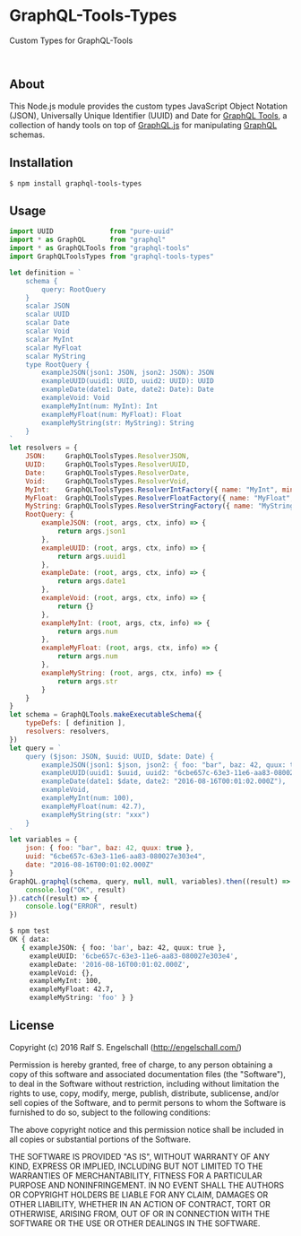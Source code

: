 
GraphQL-Tools-Types
===================

Custom Types for GraphQL-Tools

<p/>
<img src="https://nodei.co/npm/graphql-tools-types.png?downloads=true&stars=true" alt=""/>

<p/>
<img src="https://david-dm.org/rse/graphql-tools-types.png" alt=""/>

About
-----

This Node.js module provides the custom types JavaScript Object
Notation (JSON), Universally Unique Identifier (UUID) and Date for
[GraphQL Tools](https://github.com/apollostack/graphql-tools),
a collection of handy tools on top of
[GraphQL.js](https://github.com/graphql/graphql-js) for manipulating
[GraphQL](http://graphql.org/) schemas.

Installation
------------

```shell
$ npm install graphql-tools-types
```

Usage
-----

```js
import UUID              from "pure-uuid"
import * as GraphQL      from "graphql"
import * as GraphQLTools from "graphql-tools"
import GraphQLToolsTypes from "graphql-tools-types"

let definition = `
    schema {
        query: RootQuery
    }
    scalar JSON
    scalar UUID
    scalar Date
    scalar Void
    scalar MyInt
    scalar MyFloat
    scalar MyString
    type RootQuery {
        exampleJSON(json1: JSON, json2: JSON): JSON
        exampleUUID(uuid1: UUID, uuid2: UUID): UUID
        exampleDate(date1: Date, date2: Date): Date
        exampleVoid: Void
        exampleMyInt(num: MyInt): Int
        exampleMyFloat(num: MyFloat): Float
        exampleMyString(str: MyString): String
    }
`
let resolvers = {
    JSON:     GraphQLToolsTypes.ResolverJSON,
    UUID:     GraphQLToolsTypes.ResolverUUID,
    Date:     GraphQLToolsTypes.ResolverDate,
    Void:     GraphQLToolsTypes.ResolverVoid,
    MyInt:    GraphQLToolsTypes.ResolverIntFactory({ name: "MyInt", min: 0, max: 100 }),
    MyFloat:  GraphQLToolsTypes.ResolverFloatFactory({ name: "MyFloat", min: 0.0, max: 100.0 }),
    MyString: GraphQLToolsTypes.ResolverStringFactory({ name: "MyString", regex: /^(?:foo|bar|quux)$/ }),
    RootQuery: {
        exampleJSON: (root, args, ctx, info) => {
            return args.json1
        },
        exampleUUID: (root, args, ctx, info) => {
            return args.uuid1
        },
        exampleDate: (root, args, ctx, info) => {
            return args.date1
        },
        exampleVoid: (root, args, ctx, info) => {
            return {}
        },
        exampleMyInt: (root, args, ctx, info) => {
            return args.num
        },
        exampleMyFloat: (root, args, ctx, info) => {
            return args.num
        },
        exampleMyString: (root, args, ctx, info) => {
            return args.str
        }
    }
}
let schema = GraphQLTools.makeExecutableSchema({
    typeDefs: [ definition ],
    resolvers: resolvers,
})
let query = `
    query ($json: JSON, $uuid: UUID, $date: Date) {
        exampleJSON(json1: $json, json2: { foo: "bar", baz: 42, quux: true }),
        exampleUUID(uuid1: $uuid, uuid2: "6cbe657c-63e3-11e6-aa83-080027e303e4"),
        exampleDate(date1: $date, date2: "2016-08-16T00:01:02.000Z"),
        exampleVoid,
        exampleMyInt(num: 100),
        exampleMyFloat(num: 42.7),
        exampleMyString(str: "xxx")
    }
`
let variables = {
    json: { foo: "bar", baz: 42, quux: true },
    uuid: "6cbe657c-63e3-11e6-aa83-080027e303e4",
    date: "2016-08-16T00:01:02.000Z"
}
GraphQL.graphql(schema, query, null, null, variables).then((result) => {
    console.log("OK", result)
}).catch((result) => {
    console.log("ERROR", result)
})
```

```sh
$ npm test
OK { data:
   { exampleJSON: { foo: 'bar', baz: 42, quux: true },
     exampleUUID: '6cbe657c-63e3-11e6-aa83-080027e303e4',
     exampleDate: '2016-08-16T00:01:02.000Z',
     exampleVoid: {},
     exampleMyInt: 100,
     exampleMyFloat: 42.7,
     exampleMyString: 'foo' } }
```

License
-------

Copyright (c) 2016 Ralf S. Engelschall (http://engelschall.com/)

Permission is hereby granted, free of charge, to any person obtaining
a copy of this software and associated documentation files (the
"Software"), to deal in the Software without restriction, including
without limitation the rights to use, copy, modify, merge, publish,
distribute, sublicense, and/or sell copies of the Software, and to
permit persons to whom the Software is furnished to do so, subject to
the following conditions:

The above copyright notice and this permission notice shall be included
in all copies or substantial portions of the Software.

THE SOFTWARE IS PROVIDED "AS IS", WITHOUT WARRANTY OF ANY KIND,
EXPRESS OR IMPLIED, INCLUDING BUT NOT LIMITED TO THE WARRANTIES OF
MERCHANTABILITY, FITNESS FOR A PARTICULAR PURPOSE AND NONINFRINGEMENT.
IN NO EVENT SHALL THE AUTHORS OR COPYRIGHT HOLDERS BE LIABLE FOR ANY
CLAIM, DAMAGES OR OTHER LIABILITY, WHETHER IN AN ACTION OF CONTRACT,
TORT OR OTHERWISE, ARISING FROM, OUT OF OR IN CONNECTION WITH THE
SOFTWARE OR THE USE OR OTHER DEALINGS IN THE SOFTWARE.

